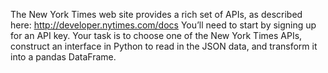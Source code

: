The New York Times web site provides a rich set of APIs, as described here: http://developer.nytimes.com/docs
You’ll need to start by signing up for an API key.
Your task is to choose one of the New York Times APIs, construct an interface in Python to read in the JSON data, and
transform it into a pandas DataFrame.
